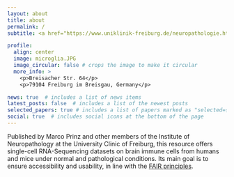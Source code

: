 ```yaml
---
layout: about
title: about
permalink: /
subtitle: <a href="https://www.uniklinik-freiburg.de/neuropathologie.html">Affiliation</a>. University of Freiburg Medical Center, Institute of Neuropathology

profile:
  align: center
  image: microglia.JPG
  image_circular: false # crops the image to make it circular
  more_info: >
    <p>Breisacher Str. 64</p>
    <p>79104 Freiburg im Breisgau, Germany</p>

news: true  # includes a list of news items
latest_posts: false  # includes a list of the newest posts
selected_papers: true # includes a list of papers marked as "selected={true}"
social: true  # includes social icons at the bottom of the page
---
```


Published by Marco Prinz and other members of the Institute of Neuropathology at the University Clinic of Freiburg, this resource offers single-cell RNA-Sequencing datasets on brain immune cells from humans and mice under normal and pathological conditions. Its main goal is to ensure accessibility and usability, in line with the [FAIR principles](https://www.go-fair.org/fair-principles/).
